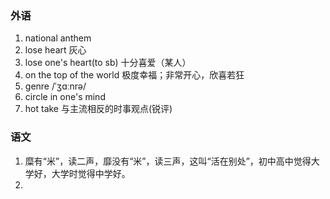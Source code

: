 ### 外语

1. national anthem
2. lose heart 灰心
3. lose one's heart(to sb) 十分喜爱（某人）
4. on the top of the world  极度幸福；非常开心，欣喜若狂
5. genre /ˈʒɑːnrə/
6. circle in one's mind
7. hot take 与主流相反的时事观点(锐评)

### 语文
1. 糜有“米”，读二声，靡没有“米”，读三声，这叫“活在别处”，初中高中觉得大学好，大学时觉得中学好。
2. 

